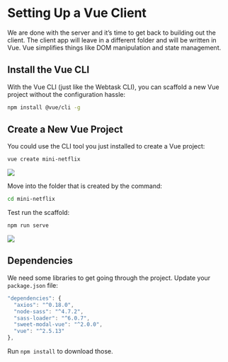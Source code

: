 # Setting Up a Vue Client

We are done with the server and it’s time to get back to building out the client. The client app will leave in a different folder and will be written in Vue. Vue simplifies things like DOM manipulation and state management.


## Install the Vue CLI

With the Vue CLI (just like the Webtask CLI), you can scaffold a new Vue project without the configuration hassle:

```bash
npm install @vue/cli -g
```

## Create a New Vue Project

You could use the CLI tool you just installed to create a Vue project:

```bash
vue create mini-netflix
```

![](https://d2mxuefqeaa7sj.cloudfront.net/s_C4E0BB4A3CA481FA22D9AA6239D953F2B1D94D00408DB28F7AB567E3C6C4DB1A_1521569426688_Screen+Shot+2018-03-19+at+12.16.20+PM.png)


Move into the folder that is created by the command:

```bash
cd mini-netflix
```

Test run the scaffold:

```bash
npm run serve
```

![](https://d2mxuefqeaa7sj.cloudfront.net/s_C4E0BB4A3CA481FA22D9AA6239D953F2B1D94D00408DB28F7AB567E3C6C4DB1A_1521569882249_Screen+Shot+2018-03-20+at+7.17.15+PM.png)

## Dependencies

We need some libraries to get going through the project. Update your `package.json` file:

```js
"dependencies": {
  "axios": "^0.18.0",
  "node-sass": "^4.7.2",
  "sass-loader": "^6.0.7",
  "sweet-modal-vue": "^2.0.0",
  "vue": "^2.5.13"
},
```

Run `npm install` to download those.